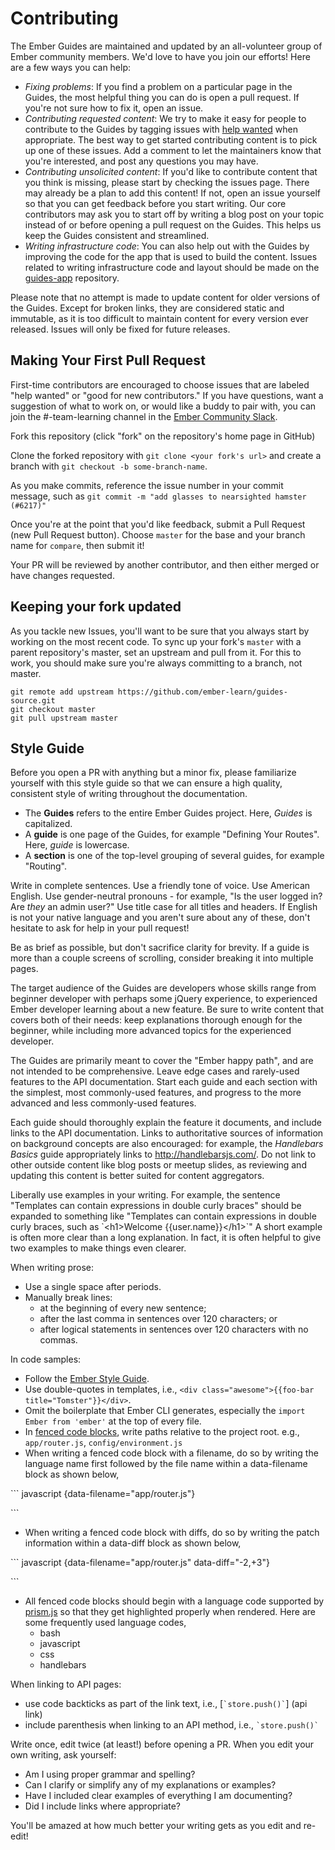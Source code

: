 # Contributing

The Ember Guides are maintained and updated by an all-volunteer group of Ember community members. We'd love to have you join our efforts! Here are a few ways you can help:

* _Fixing problems_: If you find a problem on a particular page in the Guides, the most helpful thing you can do is open a pull request. If you're not sure how to fix it, open an issue.
* _Contributing requested content_: We try to make it easy for people to contribute to the Guides by tagging issues with [help wanted](https://github.com/ember-learn/guides-source/issues?q=is%3Aopen+is%3Aissue+label%3A%22help+wanted%22) when appropriate. The best way to get started contributing content is to pick up one of these issues.
Add a comment to let the maintainers know that you're interested, and post any questions you may have.
* _Contributing unsolicited content_: If you'd like to contribute content that you think is missing, please start by checking the issues page. There may already be a plan to add this content! If not, open an issue yourself so that you can get feedback before you start writing. Our core contributors may ask you to start off by writing a blog post on your topic instead of or before opening a pull request on the Guides. This helps us keep the Guides consistent and streamlined.
* _Writing infrastructure code_: You can also help out with the Guides by improving the code for the app that is used to build the content. Issues related to writing infrastructure code and layout should be made on the [guides-app](https://github.com/ember-learn/guides-app) repository.

Please note that no attempt is made to update content for older versions of the Guides. Except for broken links, they are considered static and immutable, as it is too difficult to maintain content for every version ever released. Issues will only be fixed for future releases.

## Making Your First Pull Request

First-time contributors are encouraged to choose issues that are labeled 
"help wanted" or "good for new contributors." If you have questions, want a
suggestion of what to work on, or would like a buddy to pair with, you can 
join the #-team-learning channel in the 
[Ember Community Slack](https://ember-community-slackin.herokuapp.com/).

Fork this repository (click "fork" on the repository's home page in GitHub)

Clone the forked repository with `git clone <your fork's url>` and create a
branch with `git checkout -b some-branch-name`.

As you make commits, reference the issue number in your commit message, such as
`git commit -m "add glasses to nearsighted hamster (#6217)"`

Once you're at the point that you'd like feedback, submit a Pull Request (new
Pull Request button). Choose `master` for the base and your branch name for `compare`,
then submit it!

Your PR will be reviewed by another contributor, and then either merged or have
changes requested.

## Keeping your fork updated

As you tackle new Issues, you'll want to be sure that you always start by working
on the most recent code. To sync up your fork's  `master` with a parent repository's
master, set an upstream and pull from it. For this to work, you should make sure
you're always committing to a branch, not master.

```
git remote add upstream https://github.com/ember-learn/guides-source.git
git checkout master
git pull upstream master
```

## Style Guide

Before you open a PR with anything but a minor fix, please familiarize yourself with this style guide so that we can ensure a high quality, consistent style of writing throughout the documentation.

- The **Guides** refers to the entire Ember Guides project. Here, _Guides_ is capitalized.
- A **guide** is one page of the Guides, for example "Defining Your Routes". Here, _guide_ is lowercase.
- A **section** is one of the top-level grouping of several guides, for example "Routing".

Write in complete sentences. Use a friendly tone of voice. Use American English. Use gender-neutral pronouns - for example, "Is the user logged in? Are _they_ an admin user?" Use title case for all titles and headers. If English is not your native language and you aren't sure about any of these, don't hesitate to ask for help in your pull request!

Be as brief as possible, but don't sacrifice clarity for brevity. If a guide is more than a couple screens of scrolling, consider breaking it into multiple pages.

The target audience of the Guides are developers whose skills range from beginner developer with perhaps some jQuery experience, to experienced Ember developer learning about a new feature. Be sure to write content that covers both of their needs: keep explanations thorough enough for the beginner, while including more advanced topics for the experienced developer.

The Guides are primarily meant to cover the "Ember happy path", and are not intended to be comprehensive. Leave edge cases and rarely-used features to the API documentation. Start each guide and each section with the simplest, most commonly-used features, and progress to the more advanced and less commonly-used features.

Each guide should thoroughly explain the feature it documents, and include links to the API documentation. Links to authoritative sources of information on background concepts are also encouraged: for example, the _Handlebars Basics_ guide appropriately links to http://handlebarsjs.com/. Do not link to other outside content like blog posts or meetup slides, as reviewing and updating this content is better suited for content aggregators.

Liberally use examples in your writing. For example, the sentence "Templates can contain expressions in double curly braces" should be expanded to something like "Templates can contain expressions in double curly braces, such as \`&lt;h1&gt;Welcome {{user.name}}&lt;/h1&gt;\`" A short example is often more clear than a long explanation. In fact, it is often helpful to give two examples to make things even clearer.

When writing prose:

* Use a single space after periods.
* Manually break lines:
  * at the beginning of every new sentence;
  * after the last comma in sentences over 120 characters; or
  * after logical statements in sentences over 120 characters with no commas.

In code samples:

* Follow the [Ember Style Guide](https://github.com/emberjs/ember.js/blob/master/STYLEGUIDE.md).
* Use double-quotes in templates, i.e., `<div class="awesome">{{foo-bar title="Tomster"}}</div>`.
* Omit the boilerplate that Ember CLI generates, especially the `import Ember from 'ember'` at the top of every file.
* In [fenced code blocks](https://help.github.com/articles/creating-and-highlighting-code-blocks/), write paths relative to the project root. e.g., `app/router.js`, `config/environment.js`
* When writing a fenced code block with a filename, do so by writing the language name first followed by the file name within a data-filename block as shown below,

\`\`\` javascript {data-filename="app/router.js"}

\`\`\`

* When writing a fenced code block with diffs, do so by writing the patch information within a data-diff block as shown below,

\`\`\` javascript {data-filename="app/router.js" data-diff="-2,+3"}

\`\`\`

* All fenced code blocks should begin with a language code supported by [prism.js](http://prismjs.com/) so that they get highlighted properly when rendered. Here are some frequently used language codes,
  * bash
  * javascript
  * css
  * handlebars

When linking to API pages:

* use code backticks as part of the link text, i.e., \[<code>&#96;store.push()&#96;</code>]
(api link)
* include parenthesis when linking to an API method, i.e., <code>&#96;store.push()&#96;</code>

Write once, edit twice (at least!) before opening a PR. When you edit your own writing, ask yourself:

* Am I using proper grammar and spelling?
* Can I clarify or simplify any of my explanations or examples?
* Have I included clear examples of everything I am documenting?
* Did I include links where appropriate?

You'll be amazed at how much better your writing gets as you edit and re-edit!
